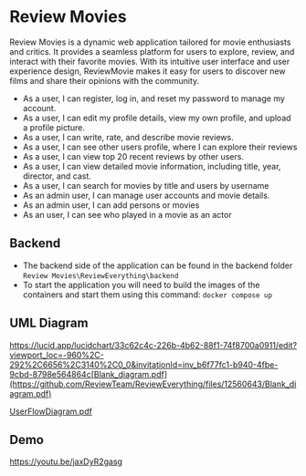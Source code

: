 # Review Movies
Review Movies is a dynamic web application tailored for movie enthusiasts and critics. It provides a seamless platform for users to explore, review, and interact with their favorite movies. With its intuitive user interface and user experience design, ReviewMovie makes it easy for users to discover new films and share their opinions with the community.


- As a user, I can register, log in, and reset my password to manage my account.
- As a user, I can edit my profile details, view my own profile, and upload a profile picture.
- As a user, I can write, rate, and describe movie reviews.
- As a user, I can see other users profile, where I can explore their reviews
- As a user, I can view top 20 recent reviews by other users.
- As a user, I can view detailed movie information, including title, year, director, and cast.
- As a user, I can search for movies by title and users by username
- As an admin user, I can manage user accounts and movie details.
- As an admin user, I can add persons or movies
- As an user, I can see who played in a movie as an actor

## Backend
- The backend side of the application can be found in the backend folder `Review Movies\ReviewEverything\backend`
- To start the application you will need to build the images of the containers and start them using this command: `docker compose up`

## UML Diagram
https://lucid.app/lucidchart/33c62c4c-226b-4b62-88f1-74f8700a0911/edit?viewport_loc=-960%2C-292%2C6656%2C3140%2C0_0&invitationId=inv_b6f77fc1-b940-4fbe-9cbd-8798e564864c[Blank_diagram.pdf](https://github.com/ReviewTeam/ReviewEverything/files/12560643/Blank_diagram.pdf)

[UserFlowDiagram.pdf](https://github.com/ReviewTeam/ReviewEverything/files/12560817/UserFlowDiagram.pdf)

## Demo
https://youtu.be/jaxDyR2gasg
